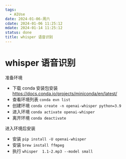 ```yaml
---
tags:
  - AIUse
date: 2024-01-06-周六
cdate: 2024-01-06 11:25:12
mdate: 2024-01-14 11:25:12
status: done
title: whisper 语音识别
---
```

# whisper 语音识别

准备环境

- 下载 conda 安装包安装 https://docs.conda.io/projects/miniconda/en/latest/
- 查看环境列表 `conda evn list`
- 创建环境 `conda create -n openai-whisper python=3.9`
- 进入环境 `conda activate openai-whisper`
- 离开环境 `conda deactivate`

进入环境后安装

- 安装 `pip install -U openai-whisper`
- 安装 `brew install ffmpeg`
- 执行 `whisper  1.1-2.mp3 --model small`